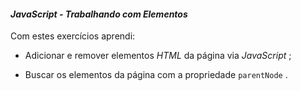 #### _JavaScript - Trabalhando com Elementos_

Com estes exercícios aprendi:

-   Adicionar e remover elementos  _HTML_ da página via  _JavaScript_ ;
    
-   Buscar os elementos da página com a propriedade  `parentNode`  .